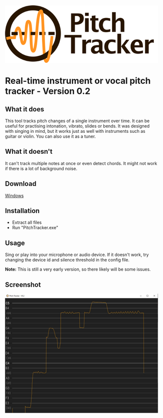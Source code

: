 ![](logo_with_text.png)

# Real-time instrument or vocal pitch tracker - Version 0.2

## What it does

This tool tracks pitch changes of a single instrument over time.
It can be useful for practising intonation, vibrato, slides or bends. It was designed with singing in mind, but it works just as well with instruments such as guitar or violin. 
You can also use it as a tuner.

## What it doesn't

It can't track multiple notes at once or even detect chords. It might not work if there is a lot of background noise.

## Download

[Windows](https://www.dropbox.com/s/vslhfspumk18gyu/PitchTracker_V0.2.zip?dl=1)

## Installation

- Extract all files
- Run "PitchTracker.exe"

## Usage

Sing or play into your microphone or audio device. 
If it doesn't work, try changing the device id and silence threshold in the config file.

**Note:** This is still a very early version, so there likely will be some issues.

## Screenshot

![](screenshot.jpg)
